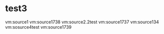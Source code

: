 # test3
vm:source1
vm:source1738
vm:source2.2test
vm:source1737
vm:source134
vm:sosurce4test
vm:source1739


